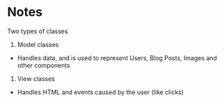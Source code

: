 # Notes 

Two types of classes

1. Model classes
- Handles data, and is used to represent Users, Blog Posts, Images and other components

1. View classes
- Handles HTML and events caused by the user (like clicks)


